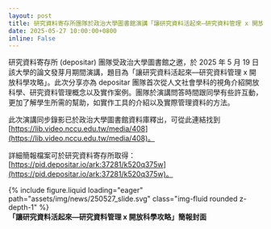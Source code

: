 ```yaml
---
layout: post
title: 研究資料寄存所團隊於政治大學圖書館演講「讓研究資料活起來—研究資料管理 x 開放科學攻略」
date: 2025-05-27 10:00:00+0800
inline: False
---
```


研究資料寄存所 (depositar) 團隊受政治大學圖書館之邀，於 2025 年 5 月 19 日該大學的論文發芽月期間演講，題目為「讓研究資料活起來—研究資料管理 x 開放科學攻略」。此次分享亦為 depositar 團隊首次從人文社會學科的視角介紹開放科學、研究資料管理概念以及實作案例。團隊於演講問答時間跟同學有些許互動，更加了解學生所需的幫助，如實作工具的介紹以及實際管理資料的方法。

此次演講同步錄影已於政治大學圖書館資料庫釋出，可從此連結找到 [https://lib.video.nccu.edu.tw/media/408](https://lib.video.nccu.edu.tw/media/408)。

詳細簡報檔案可於研究資料寄存所取得：[https://pid.depositar.io/ark:37281/k520q375w](https://pid.depositar.io/ark:37281/k520q375w)。


<div class="row mt-3">
    <div class="col-sm mt-3 mt-md-0">
        {% include figure.liquid loading="eager" path="assets/img/news/250527_slide.svg" class="img-fluid rounded z-depth-1" %}
    </div>
</div>
<div class="caption mt-0">
    <b>「讓研究資料活起來—研究資料管理 x 開放科學攻略」簡報封面</b>
</div>
